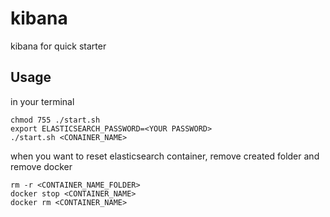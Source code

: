 # kibana
kibana for quick starter

## Usage
in your terminal
```
chmod 755 ./start.sh
export ELASTICSEARCH_PASSWORD=<YOUR PASSWORD>
./start.sh <CONAINER_NAME>
```

when you want to reset elasticsearch container, remove created folder and remove docker
```
rm -r <CONTAINER_NAME_FOLDER>
docker stop <CONTAINER_NAME>
docker rm <CONTAINER_NAME>
```